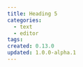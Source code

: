 ```yaml
---
title: Heading 5
categories:
  - text
  - editor
tags:
created: 0.13.0
updated: 1.0.0-alpha.1
---
```


